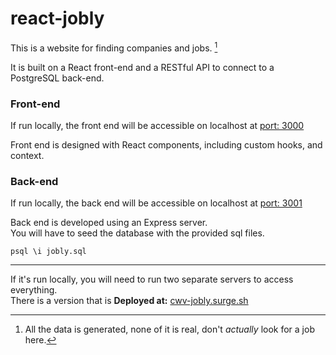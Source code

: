 # react-jobly

This is a website for finding companies and jobs. [^1] 

It is built on a React front-end and a RESTful API to connect to a PostgreSQL back-end.

### Front-end
If run locally, the front end will be accessible on localhost at [port: 3000](http://127.0.0.1:3000)

Front end is designed with React components, including custom hooks, and context.


### Back-end
If run locally, the back end will be accessible on localhost at [port: 3001](http://127.0.0.1:3001)

Back end is developed using an Express server.  
You will have to seed the database with the provided sql files.

`psql \i jobly.sql`


___

If it's run locally, you will need to run two separate servers to access everything.  
There is a version that is **Deployed at:** [cwv-jobly.surge.sh](https://cwv-jobly.surge.sh/)

[^1]: All the data is generated, none of it is real, don't *actually* look for a job here.
